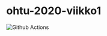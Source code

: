 # ohtu-2020-viikko1
![Github Actions](https://github.com/sovalke/ohtu-2020-viikko1/workflows/Java%20CI%20with%20Gradle/badge.svg)

#
